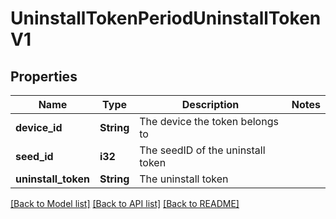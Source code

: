 # UninstallTokenPeriodUninstallTokenV1

## Properties

Name | Type | Description | Notes
------------ | ------------- | ------------- | -------------
**device_id** | **String** | The device the token belongs to |
**seed_id** | **i32** | The seedID of the uninstall token |
**uninstall_token** | **String** | The uninstall token |

[[Back to Model list]](../README.md#documentation-for-models) [[Back to API list]](../README.md#documentation-for-api-endpoints) [[Back to README]](../README.md)
